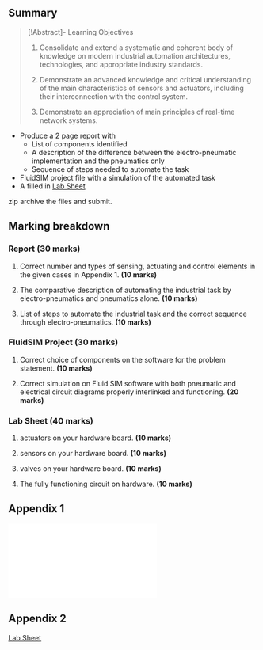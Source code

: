 
## Summary 

> [!Abstract]- Learning Objectives
> 
> 1. Consolidate and extend a systematic and coherent body of knowledge on modern industrial automation architectures, technologies, and appropriate industry standards.
> 
> 2. Demonstrate an advanced knowledge and critical understanding of the main characteristics of sensors and actuators, including their interconnection with the control system.
> 
> 3. Demonstrate an appreciation of main principles of real-time network systems.
> 

- Produce a 2 page report with
	- List of components identified
	- A description of the difference between the electro-pneumatic implementation and the pneumatics only
	- Sequence of steps needed to automate the task
- FluidSIM project file with a simulation of the automated task
- A filled in [Lab Sheet](Lab%20Sheet.odt)

zip archive the files and submit.

## Marking breakdown

### Report (30 marks)

1. Correct number and types of sensing, actuating and control elements in the given cases in Appendix 1. **(10 marks)**
    
2. The comparative description of automating the industrial task by electro-pneumatics and pneumatics alone. **(10 marks)**
    
3. List of steps to automate the industrial task and the correct sequence through electro-pneumatics. **(10 marks)**

### FluidSIM Project (30 marks)

1. Correct choice of components on the software for the problem statement. **(10 marks)**
    
2. Correct simulation on Fluid SIM software with both pneumatic and electrical circuit diagrams properly interlinked and functioning. **(20 marks)**

### Lab Sheet (40 marks)

1. actuators on your hardware board. **(10 marks)**
    
2. sensors on your hardware board. **(10 marks)**
    
3. valves on your hardware board. **(10 marks)**
    
4. The fully functioning circuit on hardware. **(10 marks)**

## Appendix 1

![Appendix 1](Appendix%201.md)

## Appendix 2

[Lab Sheet](Lab%20Sheet.odt)
